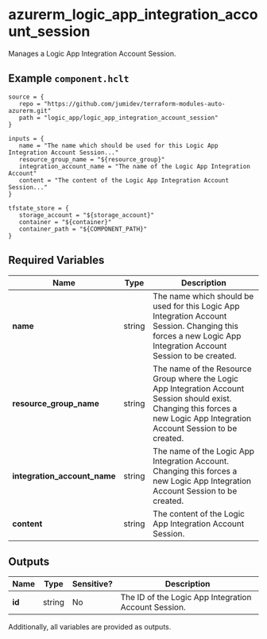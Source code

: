 # azurerm_logic_app_integration_account_session

Manages a Logic App Integration Account Session.

## Example `component.hclt`

```hcl
source = {
   repo = "https://github.com/jumidev/terraform-modules-auto-azurerm.git"   
   path = "logic_app/logic_app_integration_account_session"   
}

inputs = {
   name = "The name which should be used for this Logic App Integration Account Session..."   
   resource_group_name = "${resource_group}"   
   integration_account_name = "The name of the Logic App Integration Account"   
   content = "The content of the Logic App Integration Account Session..."   
}

tfstate_store = {
   storage_account = "${storage_account}"   
   container = "${container}"   
   container_path = "${COMPONENT_PATH}"   
}

```

## Required Variables

| Name | Type |  Description |
| ---- | --------- |  ----------- |
| **name** | string |  The name which should be used for this Logic App Integration Account Session. Changing this forces a new Logic App Integration Account Session to be created. | 
| **resource_group_name** | string |  The name of the Resource Group where the Logic App Integration Account Session should exist. Changing this forces a new Logic App Integration Account Session to be created. | 
| **integration_account_name** | string |  The name of the Logic App Integration Account. Changing this forces a new Logic App Integration Account Session to be created. | 
| **content** | string |  The content of the Logic App Integration Account Session. | 



## Outputs

| Name | Type | Sensitive? | Description |
| ---- | ---- | --------- | --------- |
| **id** | string | No  | The ID of the Logic App Integration Account Session. | 

Additionally, all variables are provided as outputs.
